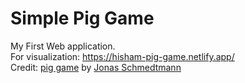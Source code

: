 # Simple Pig Game
My First Web application. <br />
For visualization: https://hisham-pig-game.netlify.app/ <br />
Credit: [pig game](https://pig-game-v2.netlify.app/) by [Jonas Schmedtmann](http://jonas.io/)
